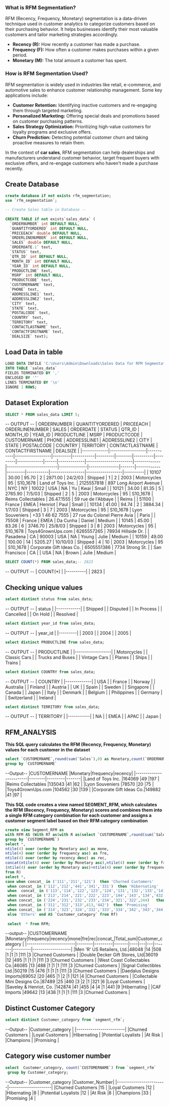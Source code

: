 ### What is RFM Segmentation?

RFM (Recency, Frequency, Monetary) segmentation is a data-driven technique used in customer analytics to categorize customers based on their purchasing behavior. It helps businesses identify their most valuable customers and tailor marketing strategies accordingly.

- **Recency (R):** How recently a customer has made a purchase.
- **Frequency (F):** How often a customer makes purchases within a given period.
- **Monetary (M):** The total amount a customer has spent.

### How is RFM Segmentation Used?

RFM segmentation is widely used in industries like retail, e-commerce, and automotive sales to enhance customer relationship management. Some key applications include:

- **Customer Retention:** Identifying inactive customers and re-engaging them through targeted marketing.
- **Personalized Marketing:** Offering special deals and promotions based on customer purchasing patterns.
- **Sales Strategy Optimization:** Prioritizing high-value customers for loyalty programs and exclusive offers.
- **Churn Prediction:** Detecting potential customer churn and taking proactive measures to retain them.

In the context of **car sales**, RFM segmentation can help dealerships and manufacturers understand customer behavior, target frequent buyers with exclusive offers, and re-engage customers who haven't made a purchase recently.

## Create Database 
```sql
create database if not exists rfm_segmentation;
use `rfm_segmentation`;

-- Create Sales table in Database --
 
CREATE TABLE if not exists`sales_data` (
  `ORDERNUMBER` int DEFAULT NULL,
  `QUANTITYORDERED` int DEFAULT NULL,
  `PRICEEACH` double DEFAULT NULL,
  `ORDERLINENUMBER` int DEFAULT NULL,
  `SALES` double DEFAULT NULL,
  `ORDERDATE.1` text,
  `STATUS` text,
  `QTR_ID` int DEFAULT NULL,
  `MONTH_ID` int DEFAULT NULL,
  `YEAR_ID` int DEFAULT NULL,
  `PRODUCTLINE` text,
  `MSRP` int DEFAULT NULL,
  `PRODUCTCODE` text,
  `CUSTOMERNAME` text,
  `PHONE` text,
  `ADDRESSLINE1` text,
  `ADDRESSLINE2` text,
  `CITY` text,
  `STATE` text,
  `POSTALCODE` text,
  `COUNTRY` text,
  `TERRITORY` text,
  `CONTACTLASTNAME` text,
  `CONTACTFIRSTNAME` text,
  `DEALSIZE` text);
  ```
  ## Load Data in table
  ```sql
  LOAD DATA INFILE 'C:\Users\Admin\Downloads\Sales Data for RFM Segmentation.csv' 
INTO TABLE `sales_data`
FIELDS TERMINATED BY ',' 
ENCLOSED BY '"' 
LINES TERMINATED BY '\n'
IGNORE 1 ROWS;
```
## Dataset Exploration

```sql
SELECT * FROM sales_data LIMIT 5;
```
-- OUTPUT --
| ORDERNUMBER | QUANTITYORDERED | PRICEEACH | ORDERLINENUMBER | SALES   | ORDERDATE | STATUS  | QTR_ID | MONTH_ID | YEAR_ID | PRODUCTLINE | MSRP | PRODUCTCODE | CUSTOMERNAME          | PHONE       | ADDRESSLINE1            | ADDRESSLINE2 | CITY          | STATE | POSTALCODE | COUNTRY | TERRITORY | CONTACTLASTNAME | CONTACTFIRSTNAME | DEALSIZE |
|-------------|------------------|-----------|------------------|---------|-----------|---------|--------|----------|---------|-------------|------|-------------|-----------------------|-------------|-------------------------|--------------|---------------|-------|------------|---------|-----------|-----------------|------------------|----------|
| 10107       | 30.00            | 95.70     | 2                | 2871.00 | 24/2/03   | Shipped | 1      | 2        | 2003    | Motorcycles | 95   | S10_1678    | Land of Toys Inc.     | 2125557818  | 897 Long Airport Avenue |              | NYC           | NY    | 10022      | USA     | NA        | Yu              | Kwai             | Small    |
| 10121       | 34.00            | 81.35     | 5                | 2765.90 | 7/5/03    | Shipped | 2      | 5        | 2003    | Motorcycles | 95   | S10_1678    | Reims Collectables    | 26.47.1555  | 59 rue de l'Abbaye     |              | Reims         |       | 51100      | France  | EMEA       | Henriot         | Paul             | Small    |
| 10134       | 41.00            | 94.74     | 2                | 3884.34 | 1/7/03    | Shipped | 3      | 7        | 2003    | Motorcycles | 95   | S10_1678    | Lyon Souveniers       | +33 1 46 62 7555 | 27 rue du Colonel Pierre Avia |              | Paris         |       | 75508      | France  | EMEA       | Da Cunha        | Daniel           | Medium   |
| 10145       | 45.00            | 83.26     | 6                | 3746.70 | 25/8/03   | Shipped | 3      | 8        | 2003    | Motorcycles | 95   | S10_1678    | Toys4GrownUps.com     | 6265557265  | 78934 Hillside Dr.     |              | Pasadena      | CA    | 90003      | USA     | NA        | Young           | Julie            | Medium   |
| 10159       | 49.00            | 100.00    | 14               | 5205.27 | 10/10/03  | Shipped | 4      | 10       | 2003    | Motorcycles | 95   | S10_1678    | Corporate Gift Ideas Co. | 6505551386  | 7734 Strong St.        |              | San Francisco | CA    |            | USA     | NA        | Brown           | Julie            | Medium   |

```sql
SELECT COUNT(*) FROM sales_data;-- 2823
```
-- OUTPUT --
| COUNT(*) |
|----------|
| 2823     |

## Checking unique values
```sql
select distinct status from sales_data;
```
-- OUTPUT --
| status     |
|------------|
| Shipped    |
| Disputed   |
| In Process |
| Cancelled  |
| On Hold    |
| Resolved   |

```sql
select distinct year_id from sales_data;
```
-- OUTPUT --
| year_id |
|---------|
| 2003    |
| 2004    |
| 2005    |

```sql
select distinct PRODUCTLINE from sales_data;
```
-- OUTPUT --
| PRODUCTLINE      |
|------------------|
| Motorcycles      |
| Classic Cars     |
| Trucks and Buses |
| Vintage Cars     |
| Planes           |
| Ships            |
| Trains           |

```sql
select distinct COUNTRY from sales_data;
```
-- OUTPUT --
| COUNTRY     |
|-------------|
| USA         |
| France      |
| Norway      |
| Australia   |
| Finland     |
| Austria     |
| UK          |
| Spain       |
| Sweden      |
| Singapore   |
| Canada      |
| Japan       |
| Italy       |
| Denmark     |
| Belgium     |
| Philippines |
| Germany     |
| Switzerland |
| Ireland     |



```sql
select distinct TERRITORY from sales_data;
```
-- OUTPUT --
| TERRITORY |
|-----------|
| NA        |
| EMEA      |
| APAC      |
| Japan     |


## RFM_ANALYSIS
**This SQL query calculates the RFM (Recency, Frequency, Monetary) values for each customer in the dataset**
```sql
select `CUSTOMERNAME`,round(sum(`Sales`),0) as Monetary,count(`ORDERNUMBER`) as frequency,timestampdiff(day,(select max(`ORDERDATE.1`)from `sales_data`),max(`ORDERDATE.1`))*-1 as recency from `sales_data`
group by `CUSTOMERNAME`
```
--Output--
|CUSTOMERNAME            |Monetary|frequency|recency|
|------------------------|--------|---------|-------|
|Land of Toys Inc.       |164069  |49       |197    |
|Reims Collectables      |135043  |41       |62     |
|Lyon Souveniers         |78570   |20       |75     |
|Toys4GrownUps.com       |104562  |30       |139    |
|Corporate Gift Ideas Co.|149882  |41       |97     |


**This SQL code creates a view named SEGMENT_RFM, which calculates the RFM (Recency, Frequency, Monetary) scores and combines them into a single RFM category combination for each customer and assigns a customer segment label based on their RFM category combination**
```sql
create view Segment_RFM as
with RFM AS (With Rf as(with R as(select `CUSTOMERNAME`,round(sum(`Sales`),0) as Monetary,count(`ORDERNUMBER`) as frequency,timestampdiff(day,(select max(`ORDERDATE.1`)from `sales_data`),max(`ORDERDATE.1`))*-1 as recency from `sales_data`
group by `CUSTOMERNAME`)
select *, 
ntile(4) over (order by Monetary asc) as mone,
ntile(4) over (order by frequency asc) as fre,
ntile(4) over (order by recency desc) as rec,
concat(ntile(4) over (order by Monetary asc),ntile(4) over (order by frequency asc),ntile(4) over (order by recency desc)) as concat_,
(ntile(4) over (order by Monetary asc)+ntile(4) over (order by frequency asc)+ntile(4) over (order by recency desc)) as Total_sum 
from R)
select *,
case when concat_ in ('111','211','121')  then 'Churned Customers'
 when concat_ in ('112','212','441','341','331')  then 'Hibernating' 
 when  concat_ in ('113','114','122','123','124','131','132','133','141','142','422','242')   then 'At Risk'
 when concat_ in ('213','214','221','222','223','144','143','134','432')   then 'Potential Loyalists' 
 when concat_ in ('224','231','232','233','234','321','322',244)   then 'Loyal Customers' 
 when concat_ in ('311','312','313',413,'442')  then 'Promising' 
 when concat_ in ('314','323','324','332','333','334','342','343','344','444','443','434')   then 'Champions' 
 else 'Others' end AS `Customer_category` from Rf)
 
 select  * from RFM;
```
--output--
|CUSTOMERNAME            |Monetary|frequency|recency|mone|fre|rec|concat_|Total_sum|Customer_category  |
|------------------------|--------|---------|-------|----|---|---|-------|---------|-------------------|
|Men 'R' US Retailers, Ltd.|48048   |14       |508    |1   |1  |1  |111    |3        |Churned Customers  |
|Double Decker Gift Stores, Ltd|36019   |12       |495    |1   |1  |1  |111    |3        |Churned Customers  |
|West Coast Collectables Co.|46085   |13       |488    |1   |1  |1  |111    |3        |Churned Customers  |
|Signal Collectibles Ltd.|50219   |15       |476    |1   |1  |1  |111    |3        |Churned Customers  |
|Daedalus Designs Imports|69052   |20       |465    |1   |2  |1  |121    |4        |Churned Customers  |
|Collectable Mini Designs Co.|87489   |25       |460    |3   |2  |1  |321    |6        |Loyal Customers    |
|Saveley & Henriot, Co.  |142874  |41       |455    |4   |4  |1  |441    |9        |Hibernating        |
|CAF Imports             |49642   |13       |438    |1   |1  |1  |111    |3        |Churned Customers  |


## Distinct Customer Category ##
``` sql
select distinct Customer_category from `segment_rfm`;
```
--Output--
|Customer_category       |
|------------------------|
|Churned Customers       |
|Loyal Customers         |
|Hibernating             |
|Potential Loyalists     |
|At Risk                 |
|Champions               |
|Promising               |


## Category wise customer number ##
```sql
select  Customer_category, count(`CUSTOMERNAME`) from `segment_rfm` 
 group by Customer_category;
```
--Output--
|Customer_category       |Customer_Number|
|------------------------|---------------------|
|Churned Customers       |15                   |
|Loyal Customers         |12                   |
|Hibernating             |8                    |
|Potential Loyalists     |12                   |
|At Risk                 |8                    |
|Champions               |33                   |
|Promising               |4                    |



